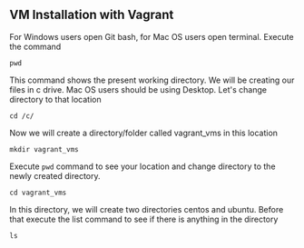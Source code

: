 ## VM Installation with Vagrant
For Windows users open Git bash, for Mac OS users open terminal. Execute the command
```
pwd
```
This command shows the present working directory.
We will be creating our files in c drive. Mac OS users should be using Desktop. Let's change directory to that location
```
cd /c/
```
Now we will create a directory/folder called vagrant_vms in this location 
```
mkdir vagrant_vms
```
Execute ```pwd``` command to see your location and change directory to the newly created directory.
```
cd vagrant_vms
```
In this directory, we will create two directories centos and ubuntu. Before that execute the list command to see if there is anything in the directory
```
ls
```



